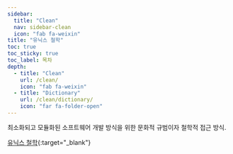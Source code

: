 ```yaml
---
sidebar:
  title: "Clean"
  nav: sidebar-clean
  icon: "fab fa-weixin"
title: "유닉스 철학"
toc: true
toc_sticky: true
toc_label: 목차
depth: 
  - title: "Clean"
    url: /clean/
    icon: "fab fa-weixin"
  - title: "Dictionary"
    url: /clean/dictionary/
    icon: "far fa-folder-open"
---
```

최소화되고 모듈화된 소프트웨어 개발 방식을 위한 문화적 규범이자 철학적 접근 방식.

[<i class="fas fa-link"></i> 유닉스 철학](https://ko.wikipedia.org/wiki/%EC%9C%A0%EB%8B%89%EC%8A%A4_%EC%B2%A0%ED%95%99){:target="_blank"}

